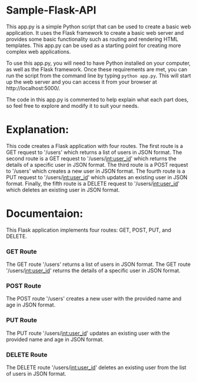 # Sample-Flask-API


This app.py is a simple Python script that can be used to create a basic web application. It uses the Flask framework to create a basic web server and provides some basic functionality such as routing and rendering HTML templates. This app.py can be used as a starting point for creating more complex web applications. 

To use this app.py, you will need to have Python installed on your computer, as well as the Flask framework. Once these requirements are met, you can run the script from the command line by typing `python app.py`. This will start up the web server and you can access it from your browser at http://localhost:5000/. 

The code in this app.py is commented to help explain what each part does, so feel free to explore and modify it to suit your needs.

# Explanation:
This code creates a Flask application with four routes. The first route is a GET request to '/users' which returns a list of users in JSON format. The second route is a GET request to '/users/<int:user_id>' which returns the details of a specific user in JSON format. The third route is a POST request to '/users' which creates a new user in JSON format. The fourth route is a PUT request to '/users/<int:user_id>' which updates an existing user in JSON format. Finally, the fifth route is a DELETE request to '/users/<int:user_id>' which deletes an existing user in JSON format.

# Documentaion:

This Flask application implements four routes: GET, POST, PUT, and DELETE. 

### GET Route 
The GET route '/users' returns a list of users in JSON format. 
The GET route '/users/<int:user_id>' returns the details of a specific user in JSON format. 

### POST Route 
The POST route '/users' creates a new user with the provided name and age in JSON format. 

### PUT Route 
The PUT route '/users/<int:user_id>' updates an existing user with the provided name and age in JSON format. 

### DELETE Route 
The DELETE route '/users/<int:user_id>' deletes an existing user from the list of users in JSON format.


